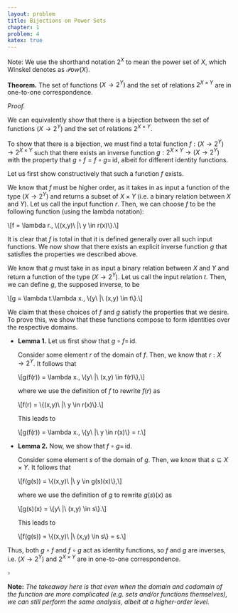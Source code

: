 ```yaml
---
layout: problem
title: Bijections on Power Sets
chapter: 1
problem: 4
katex: true
---
```


Note: We use the shorthand notation $2^X$ to mean the power set of $X$, which
Winskel denotes as $\mathcal{P}ow(X)$.

**Theorem.** The set of functions $(X \rightarrow 2^Y)$ and the set of relations
$2^{X \times Y}$ are in one-to-one correspondence.

*Proof.*

We can equivalently show that there is a bijection between the set of functions
$(X \rightarrow 2^Y)$ and the set of relations $2^{X \times Y}$.

To show that there is a bijection, we must find a total function
$f : (X \rightarrow 2^Y) \rightarrow 2^{X \times Y}$ such that there exists an
inverse function $g : 2^{X \times Y} \rightarrow (X \rightarrow 2^Y)$ with the
property that $g \circ f = f \circ g =\, \mathsf{id}$, albeit for different
identity functions.

Let us first show constructively that such a function $f$ exists.

We know that $f$ must be higher order, as it takes in as input a function of the
type $(X \rightarrow 2^Y)$ and returns a subset of $X \times Y$ (i.e. a binary
relation between $X$ and $Y$). Let us call the input function $r$. Then, we can
choose $f$ to be the following function (using the lambda notation):

\\[f = \lambda r.\, \\{(x,y)\ \|\ y \in r(x)\\}.\\]

It is clear that $f$ is total in that it is defined generally over all such input
functions. We now show that there exists an explicit inverse function $g$ that
satisfies the properties we described above.

We know that $g$ must take in as input a binary relation between $X$ and $Y$ and
return a function of the type $(X \rightarrow 2^Y)$. Let us call the input relation
$t$. Then, we can define $g$, the supposed inverse, to be

\\[g = \lambda t.\lambda x.\, \\{y\ \|\ (x,y) \in t\\}.\\]

We claim that these choices of $f$ and $g$ satisfy the properties that we desire.
To prove this, we show that these functions compose to form identities over the
respective domains.

 * **Lemma 1.** Let us first show that $g \circ f =\, \mathsf{id}$.

   Consider some element $r$ of the domain of $f$. Then, we know that $r : X \rightarrow 2^Y$. 
   It follows that

   \\[g(f(r)) = \lambda x.\, \\{y\ \|\ (x,y) \in f(r)\\},\\]

   where we use the definition of $f$ to rewrite $f(r)$ as

   \\[f(r) = \\{(x,y)\ \|\ y \in r(x)\\}.\\]

   This leads to

   \\[g(f(r)) = \lambda x.\, \\{y\ \|\ y \in r(x)\\} = r.\\]

 * **Lemma 2.** Now, we show that $f \circ g =\, \mathsf{id}$.

   Consider some element $s$ of the domain of $g$. Then, we know that $s \subseteq X \times Y$.
   It follows that

   \\[f(g(s)) = \\{(x,y)\ \|\ y \in g(s)(x)\\},\\]

   where we use the definition of $g$ to rewrite $g(s)(x)$ as

   \\[g(s)(x) = \\{y\ \|\ (x,y) \in s\\}.\\]

   This leads to

   \\[f(g(s)) = \\{(x,y)\ \|\ (x,y) \in s\\} = s.\\]

Thus, both $g \circ f$ and $f \circ g$ act as identity functions, so $f$ and $g$
are inverses, i.e. $(X \rightarrow 2^Y)$ and $2^{X \times Y}$ are in one-to-one
correspondence.

$\square$

**Note:** *The takeaway here is that even when the domain and codomain of the*
*function are more complicated (e.g. sets and/or functions themselves), we can*
*still perform the same analysis, albeit at a higher-order level.*
